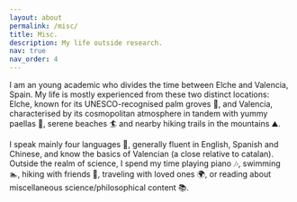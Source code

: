 ```yaml
---
layout: about
permalink: /misc/
title: Misc.
description: My life outside research.
nav: true
nav_order: 4
---
```


I am an young academic who divides the time between Elche and Valencia, Spain. My life is mostly experienced from these two distinct locations: Elche, known for its UNESCO-recognised palm groves 🌴, and Valencia, characterised by its cosmopolitan atmosphere in tandem with yummy paellas 🥘, serene beaches 🏄 and nearby hiking trails in the mountains ⛰️.

I speak mainly four languages 📑, generally fluent in English, Spanish and Chinese, and know the basics of Valencian (a close relative to catalan). Outside the realm of science, I spend my time playing piano 🎶, swimming 🏊, hiking with friends 🧗, traveling with loved ones 🌍, or reading about miscellaneous science/philosophical content 📚.
